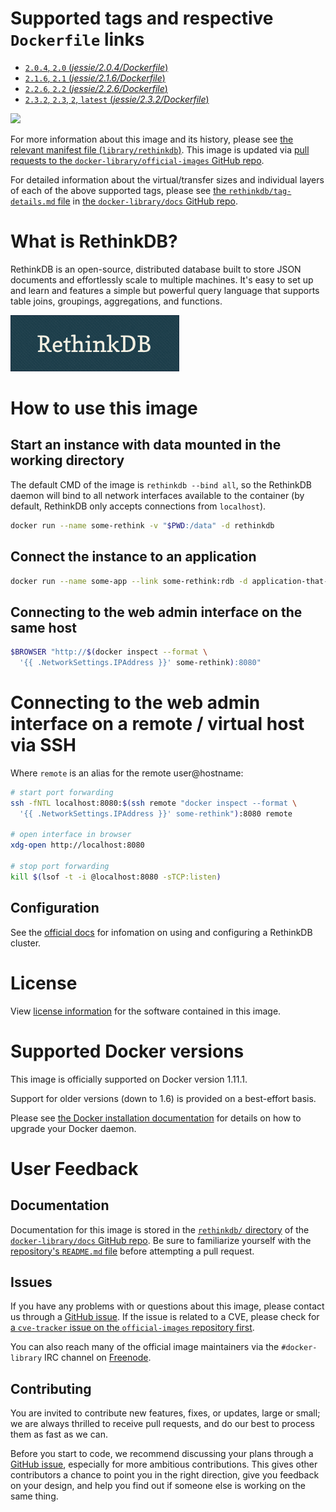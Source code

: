 # Supported tags and respective `Dockerfile` links

-	[`2.0.4`, `2.0` (*jessie/2.0.4/Dockerfile*)](https://github.com/rethinkdb/rethinkdb-dockerfiles/blob/cfcec8d1a2c3c2b5713f540a4e540f0ba4b9790b/jessie/2.0.4/Dockerfile)
-	[`2.1.6`, `2.1` (*jessie/2.1.6/Dockerfile*)](https://github.com/rethinkdb/rethinkdb-dockerfiles/blob/cfcec8d1a2c3c2b5713f540a4e540f0ba4b9790b/jessie/2.1.6/Dockerfile)
-	[`2.2.6`, `2.2` (*jessie/2.2.6/Dockerfile*)](https://github.com/rethinkdb/rethinkdb-dockerfiles/blob/cfcec8d1a2c3c2b5713f540a4e540f0ba4b9790b/jessie/2.2.6/Dockerfile)
-	[`2.3.2`, `2.3`, `2`, `latest` (*jessie/2.3.2/Dockerfile*)](https://github.com/rethinkdb/rethinkdb-dockerfiles/blob/cfcec8d1a2c3c2b5713f540a4e540f0ba4b9790b/jessie/2.3.2/Dockerfile)

[![](https://badge.imagelayers.io/rethinkdb:latest.svg)](https://imagelayers.io/?images=rethinkdb:2.0.4,rethinkdb:2.1.6,rethinkdb:2.2.6,rethinkdb:2.3.2)

For more information about this image and its history, please see [the relevant manifest file (`library/rethinkdb`)](https://github.com/docker-library/official-images/blob/master/library/rethinkdb). This image is updated via [pull requests to the `docker-library/official-images` GitHub repo](https://github.com/docker-library/official-images/pulls?q=label%3Alibrary%2Frethinkdb).

For detailed information about the virtual/transfer sizes and individual layers of each of the above supported tags, please see [the `rethinkdb/tag-details.md` file](https://github.com/docker-library/docs/blob/master/rethinkdb/tag-details.md) in [the `docker-library/docs` GitHub repo](https://github.com/docker-library/docs).

# What is RethinkDB?

RethinkDB is an open-source, distributed database built to store JSON documents and effortlessly scale to multiple machines. It's easy to set up and learn and features a simple but powerful query language that supports table joins, groupings, aggregations, and functions.

![logo](https://raw.githubusercontent.com/docker-library/docs/af9f91fe186f3ea3afee511d0a53b50088fdc381/rethinkdb/logo.png)

# How to use this image

## Start an instance with data mounted in the working directory

The default CMD of the image is `rethinkdb --bind all`, so the RethinkDB daemon will bind to all network interfaces available to the container (by default, RethinkDB only accepts connections from `localhost`).

```bash
docker run --name some-rethink -v "$PWD:/data" -d rethinkdb
```

## Connect the instance to an application

```bash
docker run --name some-app --link some-rethink:rdb -d application-that-uses-rdb
```

## Connecting to the web admin interface on the same host

```bash
$BROWSER "http://$(docker inspect --format \
  '{{ .NetworkSettings.IPAddress }}' some-rethink):8080"
```

# Connecting to the web admin interface on a remote / virtual host via SSH

Where `remote` is an alias for the remote user@hostname:

```bash
# start port forwarding
ssh -fNTL localhost:8080:$(ssh remote "docker inspect --format \
  '{{ .NetworkSettings.IPAddress }}' some-rethink"):8080 remote

# open interface in browser
xdg-open http://localhost:8080

# stop port forwarding
kill $(lsof -t -i @localhost:8080 -sTCP:listen)
```

## Configuration

See the [official docs](http://www.rethinkdb.com/docs/) for infomation on using and configuring a RethinkDB cluster.

# License

View [license information](http://www.gnu.org/licenses/agpl-3.0.html) for the software contained in this image.

# Supported Docker versions

This image is officially supported on Docker version 1.11.1.

Support for older versions (down to 1.6) is provided on a best-effort basis.

Please see [the Docker installation documentation](https://docs.docker.com/installation/) for details on how to upgrade your Docker daemon.

# User Feedback

## Documentation

Documentation for this image is stored in the [`rethinkdb/` directory](https://github.com/docker-library/docs/tree/master/rethinkdb) of the [`docker-library/docs` GitHub repo](https://github.com/docker-library/docs). Be sure to familiarize yourself with the [repository's `README.md` file](https://github.com/docker-library/docs/blob/master/README.md) before attempting a pull request.

## Issues

If you have any problems with or questions about this image, please contact us through a [GitHub issue](https://github.com/stuartpb/rethinkdb-dockerfiles/issues). If the issue is related to a CVE, please check for [a `cve-tracker` issue on the `official-images` repository first](https://github.com/docker-library/official-images/issues?q=label%3Acve-tracker).

You can also reach many of the official image maintainers via the `#docker-library` IRC channel on [Freenode](https://freenode.net).

## Contributing

You are invited to contribute new features, fixes, or updates, large or small; we are always thrilled to receive pull requests, and do our best to process them as fast as we can.

Before you start to code, we recommend discussing your plans through a [GitHub issue](https://github.com/stuartpb/rethinkdb-dockerfiles/issues), especially for more ambitious contributions. This gives other contributors a chance to point you in the right direction, give you feedback on your design, and help you find out if someone else is working on the same thing.
